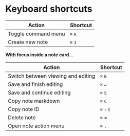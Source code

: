 # Keyboard shortcuts

| Action              | Shortcut                  |
| ------------------- | ------------------------- |
| Toggle command menu | <kbd>⌘</kbd> <kbd>K</kbd> |
| Create new note     | <kbd>⌘</kbd> <kbd>I</kbd> |

**With focus inside a note card...**

| Action                             | Shortcut                               |
| ---------------------------------- | -------------------------------------- |
| Switch between viewing and editing | <kbd>⌘</kbd> <kbd>E</kbd>              |
| Save and finish editing            | <kbd>⌘</kbd> <kbd>↵</kbd>              |
| Save and continue editing          | <kbd>⌘</kbd> <kbd>S</kbd>              |
| Copy note markdown                 | <kbd>⌘</kbd> <kbd>C</kbd>              |
| Copy note ID                       | <kbd>⌘</kbd> <kbd>⇧</kbd> <kbd>C</kbd> |
| Delete note                        | <kbd>⌘</kbd> <kbd>⌫</kbd>              |
| Open note action menu              | <kbd>⌘</kbd> <kbd>.</kbd>              |
